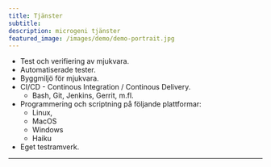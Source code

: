 ```yaml
---
title: Tjänster  
subtitle:
description: microgeni tjänster
featured_image: /images/demo/demo-portrait.jpg
---
```



* Test och verifiering av mjukvara.
* Automatiserade tester.
* Byggmiljö för mjukvara.
* CI/CD - Continous Integration / Continous Delivery.
    - Bash, Git, Jenkins, Gerrit, m.fl.
* Programmering och scriptning på följande plattformar:
    - Linux, 
    - MacOS
    - Windows
    - Haiku
* Eget testramverk.

---
